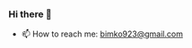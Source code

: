 ### Hi there 👋

- 📫 How to reach me: bimko923@gmail.com

<!--
**bimkos/bimkos** is a ✨ _special_ ✨ repository because its `README.md` (this file) appears on your GitHub profile.

Here are some ideas to get you started:

- 🔭 I’m currently working on ...
- 🌱 I’m currently learning ...
- 👯 I’m looking to collaborate on ...
- 🤔 I’m looking for help with ...
- 💬 Ask me about ...
- 📫 How to reach me: bimko923@gmai.com
- 😄 Pronouns: ...
- ⚡ Fun fact: ...
-->
